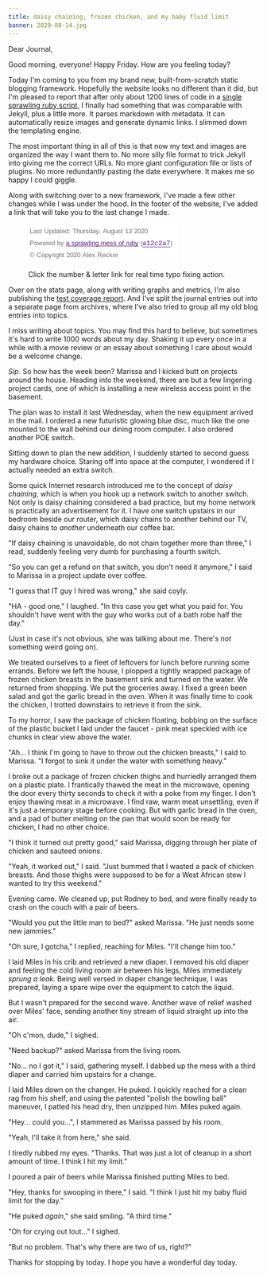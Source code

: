 ```yaml
---
title: daisy chaining, frozen chicken, and my baby fluid limit
banner: 2020-08-14.jpg
---
```


Dear Journal,

Good morning, everyone!  Happy Friday.  How are you feeling today?

Today I'm coming to you from my brand new, built-from-scratch static
blogging framework.  Hopefully the website looks no different than it
did, but I'm pleased to report that after only about 1200 lines of
code in a [single sprawling ruby script], I finally had something that
was comparable with Jekyll, plus a little more.  It parses markdown
with metadata.  It can automatically resize images and generate
dynamic links.  I slimmed down the templating engine.

The most important thing in all of this is that now my text and images
are organized the way I want them to.  No more silly file format to
trick Jekyll into giving me the correct URLs.  No more giant
configuration file or lists of plugins.  No more redundantly pasting
the date everywhere.  It makes me so happy I could giggle.

[single sprawling ruby script]: https://github.com/arecker/blog/blob/master/blog.rb

Along with switching over to a new framework, I've made a few other
changes while I was under the hood.  In the footer of the website,
I've added a link that will take you to the last change I made.

<figure>
  <a href="/images/footer-with-git-hash.png">
    <img alt="footer with git hash" src="/images/footer-with-git-hash.png"/>
  </a>
  <figcaption>
    <p>Click the number &amp; letter link for real time typo fixing action.</p>
  </figcaption>
</figure>

Over on the stats page, along with writing graphs and metrics, I'm
also publishing the [test coverage report].  And I've split the
journal entries out into a separate page from archives, where I've
also tried to group all my old blog entries into topics.

[test coverage report]: /coverage/

I miss writing about topics.  You may find this hard to believe, but
sometimes it's hard to write 1000 words about my day.  Shaking it up
every once in a while with a movie review or an essay about something
I care about would be a welcome change.

_Sip_.  So how has the week been?  Marissa and I kicked butt on
projects around the house.  Heading into the weekend, there are but a
few lingering project cards, one of which is installing a new wireless
access point in the basement.

The plan was to install it last Wednesday, when the new equipment
arrived in the mail.  I ordered a new futuristic glowing blue disc,
much like the one mounted to the wall behind our dining room computer.
I also ordered another POE switch.

Sitting down to plan the new addition, I suddenly started to second
guess my hardware choice.  Staring off into space at the computer, I
wondered if I actually needed an extra switch.

Some quick Internet research introduced me to the concept of _daisy
chaining_, which is when you hook up a network switch to another
switch.  Not only is daisy chaining considered a bad practice, but my
home network is practically an advertisement for it.  I have one
switch upstairs in our bedroom beside our router, which daisy chains
to another behind our TV, daisy chains to _another_ underneath our
coffee bar.

"If daisy chaining is unavoidable, do not chain together more than
three," I read, suddenly feeling very dumb for purchasing a fourth
switch.

"So you can get a refund on that switch, you don't need it anymore," I
said to Marissa in a project update over coffee.

"I guess that IT guy I hired was wrong," she said coyly.

"HA - good one," I laughed.  "In this case you get what you paid for.
You shouldn't have went with the guy who works out of a bath robe half
the day."

(Just in case it's not obvious, she was talking about me.  There's
_not_ something weird going on).

We treated ourselves to a fleet of leftovers for lunch before running
some errands.  Before we left the house, I plopped a tightly wrapped
package of frozen chicken breasts in the basement sink and turned on
the water.  We returned from shopping.  We put the groceries away.  I
fixed a green been salad and got the garlic bread in the oven.  When
it was finally time to cook the chicken, I trotted downstairs to
retrieve it from the sink.

To my horror, I saw the package of chicken floating, bobbing on the
surface of the plastic bucket I laid under the faucet - pink meat
speckled with ice chunks in clear view above the water.

"Ah... I think I'm going to have to throw out the chicken breasts," I
said to Marissa.  "I forgot to sink it under the water with something
heavy."

I broke out a package of frozen chicken thighs and hurriedly arranged
them on a plastic plate.  I frantically thawed the meat in the
microwave, opening the door every thirty seconds to check it with a
poke from my finger.  I don't enjoy thawing meat in a microwave.  I
find raw, warm meat unsettling, even if it's just a temporary stage
before cooking.  But with garlic bread in the oven, and a pad of
butter melting on the pan that would soon be ready for chicken, I had
no other choice.

"I think it turned out pretty good," said Marissa, digging through her
plate of chicken and sauteed onions.

"Yeah, it worked out," I said.  "Just bummed that I wasted a pack of
chicken breasts.  And those thighs were supposed to be for a West
African stew I wanted to try this weekend."

Evening came.  We cleaned up, put Rodney to bed, and were finally
ready to crash on the couch with a pair of beers.

"Would you put the little man to bed?" asked Marissa.  "He just needs
some new jammies."

"Oh sure, I gotcha," I replied, reaching for Miles.  "I'll change him
too."

I laid Miles in his crib and retrieved a new diaper.  I removed his
old diaper and feeling the cold living room air between his legs,
Miles immediately _sprung a leak_.  Being well versed in diaper change
technique, I was prepared, laying a spare wipe over the equipment to
catch the liquid.

But I wasn't prepared for the second wave.  Another wave of relief
washed over Miles' face, sending another tiny stream of liquid
straight up into the air.

"Oh c'mon, dude," I sighed.

"Need backup?" asked Marissa from the living room.

"No... no I got it," I said, gathering myself.  I dabbed up the mess
with a third diaper and carried him upstairs for a change.

I laid Miles down on the changer.  He puked.  I quickly reached for a
clean rag from his shelf, and using the patented "polish the bowling
ball" maneuver, I patted his head dry, then unzipped him.  Miles puked
again.

"Hey... could you...", I stammered as Marissa passed by his room.

"Yeah, I'll take it from here," she said.

I tiredly rubbed my eyes.  "Thanks.  That was just a lot of cleanup in
a short amount of time.  I think I hit my limit."

I poured a pair of beers while Marissa finished putting Miles to bed.

"Hey, thanks for swooping in there," I said.  "I think I just hit my
baby fluid limit for the day."

"He puked _again_," she said smiling.  "A third time."

"Oh for crying out lout..." I sighed.

"But no problem.  That's why there are two of us, right?"

Thanks for stopping by today.  I hope you have a wonderful day today.
